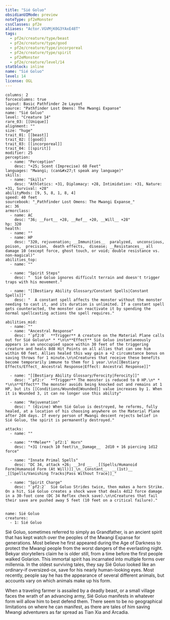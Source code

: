 ```yaml
---
title: "Sié Goluo"
obsidianUIMode: preview
noteType: pf2eMonster
cssClasses: pf2e
aliases: "Actor.VGVMjK0G3YAxE48T" 
tags:
  - pf2e/creature/type/beast
  - pf2e/creature/type/good
  - pf2e/creature/type/incorporeal
  - pf2e/creature/type/spirit
  - pf2eMonster
  - pf2e/creature/level/14
statblock: inline
name: "Sié Goluo"
level: 14
license: OGL
---
```


```statblock
columns: 2
forcecolumns: true
layout: Basic Pathfinder 2e Layout
source: "Pathfinder Lost Omens: The Mwangi Expanse"
name: "Sié Goluo"
level: "Creature 14"
rare_03: [[Unique]]
alignment: ""
size: "huge"
trait_01: [[beast]]
trait_02: [[good]]
trait_03: [[incorporeal]]
trait_04: [[spirit]]
modifier: 25
perception:
  - name: "Perception"
    desc: "+25; Scent (Imprecise) 60 Feet"
languages: "Mwangi; (can&#x27;t speak any language)"
skills:
  - name: "Skills"
    desc: "Athletics: +31, Diplomacy: +28, Intimidation: +31, Nature: +31, Survival: +28"
abilityMods: [9, 5, 8, 1, 8, 4]
speed: 40 feet
sourcebook: "_Pathfinder Lost Omens: The Mwangi Expanse_"
ac: 36
armorclass:
  - name: AC
    desc: "36; __Fort__ +28, __Ref__ +20, __Will__ +28"
hp: 320
health:
  - name: ""
  - name: HP
    desc: "320, rejuvenation; __Immunities__  paralyzed,  unconscious,  poison,  precision,  death effects,  disease; __Resistances__ all damage 10 (except force, ghost touch, or void; double resistance vs. non-magical)"
abilities_top:
  - name: ""

  - name: "Spirit Steps"
    desc: "  Sié Goluo ignores difficult terrain and doesn't trigger traps with his movement."

  - name: "[[Bestiary Ability Glossary/Constant Spells|Constant Spells]]"
    desc: "  A constant spell affects the monster without the monster needing to cast it, and its duration is unlimited. If a constant spell gets counteracted, the monster can reactivate it by spending the normal spellcasting actions the spell requires."

abilities_mid:
  - name: ""
  - name: "Ancestral Response"
    desc: "`pf2:0`  **Trigger** A creature on the Material Plane calls out for Sié Goluo\n* * *\n\n**Effect** Sié Goluo instantaneously appears in an unoccupied space within 30 feet of the triggering creature and heals 8d8 Hit Points on all allies that can see him within 60 feet. Allies healed this way gain a +2 circumstance bonus on saving throws for 1 minute.\n\nCreatures that receive these benefits become temporarily immune to them for 1 year.\n\n[[Bestiary Effects/Effect_ Ancestral Response|Effect: Ancestral Response]]"

  - name: "[[Bestiary Ability Glossary/Ferocity|Ferocity]]"
    desc: "`pf2:r`  **Trigger** The monster is reduced to 0 HP.\n* * *\n\n**Effect** The monster avoids being knocked out and remains at 1 HP, but its [[Conditions/Wounded|Wounded]] value increases by 1. When it is Wounded 3, it can no longer use this ability"

  - name: "Rejuvenation"
    desc: " (divine) When Sié Goluo is destroyed, he reforms, fully healed, at a location of his choosing anywhere on the Material Plane after 2d4 days. If every person of Mwangi descent rejects belief in Sié Goluo, the spirit is permanently destroyed."

attacks:
  - name: ""

  - name: "**Melee** `pf2:1` Horn"
    desc: "+31 (reach 10 feet)\n__Damage__  2d10 + 16 piercing 1d12 force"

  - name: "Innate Primal Spells"
    desc: "DC 34, attack +26; __3rd __  _[[Spells/Humanoid Form|Humanoid Form (At Will)]]_\n__Constant__  __(1st)__ _[[Spells/Vanishing Tracks|Pass Without Trace]]_"

  - name: "Spirit Charge"
    desc: "`pf2:2`  Sié Goluo Strides twice, then makes a horn Strike. On a hit, Sié Goluo creates a shock wave that deals 4d12 force damage in a 30-foot cone (DC 34 Reflex check save).\n\nCreatures that fail their save are pushed away 5 feet (10 feet on a critical failure)."
 
```

```encounter-table
name: Sié Goluo
creatures:
  - 1: Sié Goluo
```



Sié Goluo, sometimes referred to simply as Grandfather, is an ancient spirit that has kept watch over the peoples of the Mwangi Expanse for generations. Most believe he first appeared during the Age of Darkness to protect the Mwangi people from the worst dangers of the everlasting night. Bekyar storytellers claim he is older still, from a time before the first people walked Golarion. This immortal spirit has incarnated into multiple forms over millennia. In the oldest surviving tales, they say Sié Goluo looked like an ordinary-if oversized-ox, save for his nearly human-looking eyes. Most recently, people say he has the appearance of several different animals, but accounts vary on which animals make up his form.

When a traveling farmer is assailed by a deadly beast, or a small village faces the wrath of an advancing army, Sié Goluo manifests in whatever form will allow him to best defend them. There seem to be no geographical limitations on where he can manifest, as there are tales of him saving Mwangi adventurers as far spread as Tian Xia and Arcadia.
